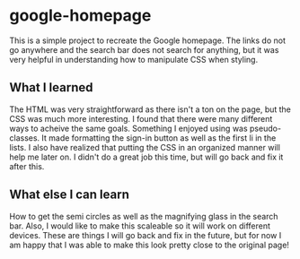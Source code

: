 # google-homepage

This is a simple project to recreate the Google homepage. The links do not go anywhere and the search bar does not search for anything, but it was very helpful in understanding how to manipulate CSS when styling. 


## What I learned
The HTML was very straightforward as there isn't a ton on the page, but the CSS was much more interesting. I found that there were many different ways to acheive the same goals. Something I enjoyed using was pseudo-classes. It made formatting the sign-in button as well as the first li in the lists. I also have realized that putting the CSS in an organized manner will help me later on. I didn't do a great job this time, but will go back and fix it after this.

## What else I can learn
How to get the semi circles as well as the magnifying glass in the search bar. Also, I would like to make this scaleable so it will work on different devices. These are things I will go back and fix in the future, but for now I am happy that I was able to make this look pretty close to the original page!
